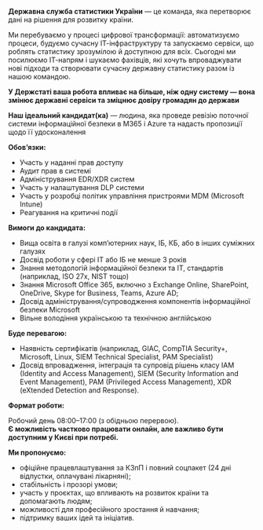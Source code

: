 **Державна служба статистики України** — це команда, яка перетворює дані на
рішення для розвитку країни.

Ми перебуваємо у процесі цифрової трансформації: автоматизуємо процеси,
будуємо сучасну ІТ-інфраструктуру та запускаємо сервіси, що роблять статистику
зрозумілою й доступною для всіх. Сьогодні ми посилюємо ІТ-напрям і шукаємо
фахівців, які хочуть впроваджувати нові підходи та створювати сучасну державну
статистику разом із нашою командою.

**У Держстаті ваша робота впливає на більше, ніж одну систему — вона змінює
державні сервіси та зміцнює довіру громадян до держави**

**Наш ідеальний кандидат(ка)** — людина, яка проведе ревізію поточної системи
інформаційної безпеки в М365 і Azure та надасть пропозиції щодо її
удосконалення

**Обов’язки:**

  * Участь у наданні прав доступу
  * Аудит прав в системі
  * Адміністрування EDR/XDR систем
  * Участь у налаштування DLP системи
  * Участь у розробці політик управління пристроями MDM (Microsoft Intune)
  * Реагування на критичні події

**Вимоги до кандидата:**

  * Вища освіта в галузі комп’ютерних наук, ІБ, КБ, або в інших суміжних галузях
  * Досвід роботи у сфері ІТ або ІБ не менше 3 років
  * Знання методологій інформаційної безпеки та ІТ, стандартів (наприклад, ISO 27x, NIST тощо)
  * Знання Microsoft Office 365, включно з Exchange Online, SharePoint, OneDrive, Skype for Business, Teams, Azure AD;
  * Досвід адміністрування/супроводження компонентів інформаційної безпеки Microsoft
  * Вільне володіння українською та технічною англійською

**Буде перевагою:**

  * Наявність сертифікатів (наприклад, GIAC, CompTIA Security+, Microsoft, Linux, SIEM Technical Specialist, PAM Specialist)
  * Досвід впровадження, інтеграція та супровід рішень класу IAM (Identity and Access Management), SIEM (Security Information and Event Management), PAM (Privileged Access Management), XDR (eXtended Detection and Response).

**Формат роботи:**

Робочий день 08:00–17:00 (з обідньою перервою).  
**Є можливість частково працювати онлайн, але важливо бути доступним у Києві
при потребі.**

**Ми пропонуємо:**

  * офіційне працевлаштування за КЗпП і повний соцпакет (24 дні відпустки, оплачувані лікарняні);
  * стабільність і прозорі умови;
  * участь у проєктах, що впливають на розвиток країни та допомагають людям;
  * можливості для професійного зростання й навчання;
  * підтримку ваших ідей та ініціатив.